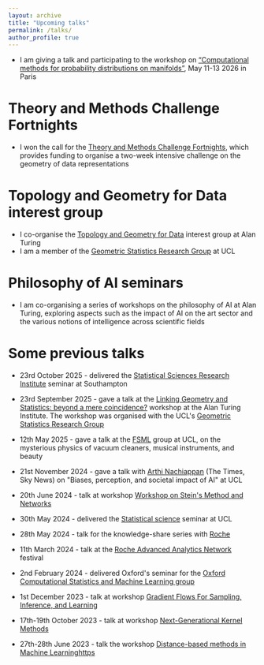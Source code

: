 ```yaml
---
layout: archive
title: "Upcoming talks"
permalink: /talks/
author_profile: true
---
```



* I am giving a talk and participating to the workshop on [“Computational methods for probability distributions on manifolds”](https://cermics-lab.enpc.fr/workshop-computational-methods-for-probability-distributions-on-manifolds-paris-2026/), May 11-13 2026 in Paris


Theory and Methods Challenge Fortnights
======
* I won the call for the [Theory and Methods Challenge Fortnights](https://www.turing.ac.uk/research/theory-and-method-challenge-fortnights), which provides funding to organise a two-week intensive challenge on the geometry of data representations

Topology and Geometry for Data interest group
======
* I co-organise the [Topology and Geometry for Data](https://www.turing.ac.uk/research/interest-groups/topology-and-geometry-data) interest group at Alan Turing
* I am a member of the [Geometric Statistics Research Group](https://geometricstatisticsgroup.wordpress.com/) at UCL


  

Philosophy of AI seminars
======
* I am co-organising a series of workshops on the philosophy of AI at Alan Turing, exploring aspects such as the impact of AI on the art sector and the various notions of intelligence across scientific fields

Some previous talks
======
* 23rd October 2025 - delivered the [Statistical Sciences Research Institute](https://www.southampton.ac.uk/research/institutes-centres/statistical-sciences-research-institute-s3ri) seminar at Southampton

* 23rd September 2025 - gave a talk at the [Linking Geometry and Statistics: beyond a mere coincidence?](https://www.turing.ac.uk/events/linking-geometry-and-statistics-beyond-mere-coincidence) workshop at the Alan Turing Institute. The workshop was organised with the UCL's [Geometric Statistics Research Group](https://geometricstatisticsgroup.wordpress.com/)

* 12th May 2025 - gave a talk at the [FSML](https://fsml-ucl.github.io/) group at UCL, on the mysterious physics of vacuum cleaners, musical instruments, and beauty

* 21st November 2024 - gave a talk with [Arthi Nachiappan](https://www.thetimes.com/profile/arthi-nachiappan) (The Times, Sky News) on "Biases, perception, and societal impact of AI" at UCL

* 20th June 2024 - talk at workshop [Workshop on Stein's Method and Networks](https://www.stats.ox.ac.uk/events/workshop-steins-method-and-network)

* 30th May 2024 - delivered the [Statistical science](https://www.ucl.ac.uk/statistics/seminar) seminar at UCL

* 28th May 2024 - talk for the knowledge-share series with [Roche](https://www.roche.com/about) 

* 11th March 2024 - talk at the [Roche Advanced Analytics Network](https://careers.roche.com/global/en/ch-raan-program) festival
   
* 2nd February 2024 - delivered Oxford's seminar for the [Oxford Computational Statistics and Machine Learning group](https://csml.stats.ox.ac.uk/)
  
* 1st December 2023 - talk at workshop [Gradient Flows For Sampling, Inference, and Learning](https://rss.org.uk/training-events/events/events-2023/sections/gradient-flows-for-sampling,-inference,-and-learni/#eventoverview)
  
* 17th-19th October 2023 - talk at workshop [Next-Generational 
Kernel Methods](https://sites.google.com/view/ngkm-2023/home)

* 27th-28th June 2023 - talk the workshop [Distance-based methods
in Machine Learninghttps](https://dbmml.github.io/)


